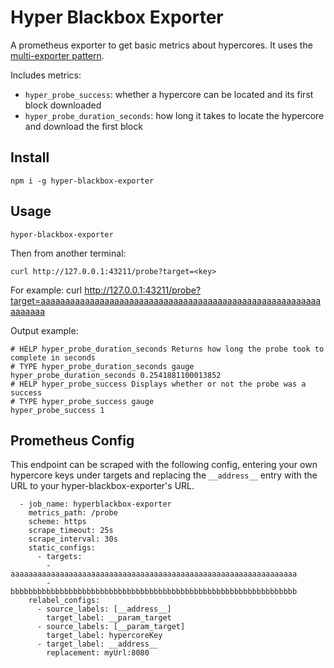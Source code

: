 # Hyper Blackbox Exporter

A prometheus exporter to get basic metrics about hypercores. It uses the [multi-exporter pattern](https://prometheus.io/docs/guides/multi-target-exporter/).

Includes metrics:
- `hyper_probe_success`: whether a hypercore can be located and its first block downloaded
- `hyper_probe_duration_seconds`: how long it takes to locate the hypercore and download the first block

## Install

`npm i -g hyper-blackbox-exporter`

## Usage

`hyper-blackbox-exporter`

Then from another terminal:

`curl http://127.0.0.1:43211/probe?target=<key>`

For example:
curl http://127.0.0.1:43211/probe?target=aaaaaaaaaaaaaaaaaaaaaaaaaaaaaaaaaaaaaaaaaaaaaaaaaaaaaaaaaaaaaaaa

Output example:
```
# HELP hyper_probe_duration_seconds Returns how long the probe took to complete in seconds
# TYPE hyper_probe_duration_seconds gauge
hyper_probe_duration_seconds 0.2541881100013852
# HELP hyper_probe_success Displays whether or not the probe was a success
# TYPE hyper_probe_success gauge
hyper_probe_success 1
```

## Prometheus Config

This endpoint can be scraped with the following config, entering your own hypercore keys under targets and replacing the `__address__` entry with the URL to your hyper-blackbox-exporter's URL.

```
  - job_name: hyperblackbox-exporter
    metrics_path: /probe
    scheme: https
    scrape_timeout: 25s
    scrape_interval: 30s
    static_configs:
      - targets:
        - aaaaaaaaaaaaaaaaaaaaaaaaaaaaaaaaaaaaaaaaaaaaaaaaaaaaaaaaaaaaaaaa
        - bbbbbbbbbbbbbbbbbbbbbbbbbbbbbbbbbbbbbbbbbbbbbbbbbbbbbbbbbbbbbbbb
    relabel_configs:
      - source_labels: [__address__]
        target_label: __param_target
      - source_labels: [__param_target]
        target_label: hypercoreKey
      - target_label: __address__
        replacement: myUrl:8080
```
